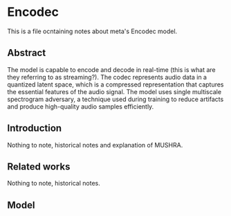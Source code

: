 # Encodec

This is a file ocntaining notes about meta's Encodec model.

## Abstract

The model is capable to encode and decode in real-time (this is what are they referring to as streaming?).
The codec represents audio data in a quantized latent space, which is a compressed representation that captures the essential features of the audio signal.
The model uses single multiscale spectrogram adversary, a technique used during training to reduce artifacts and produce high-quality audio samples efficiently.

## Introduction

Nothing to note, historical notes and explanation of MUSHRA.

## Related works

Nothing to note, historical notes.

## Model
